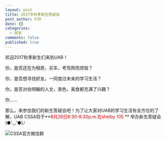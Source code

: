 ```yaml
---
layout: post
title: 2017年秋季新生答疑会
post_author: PJM
date: {}
categories:
  - 信息
comments: false
published: true
---
```


欢迎2017秋季新生们来到UAB！

你，是否还在为租房，买车，考驾照而烦恼？

你，是否想寻找好友，一同度过未来的学习生活？

你，是否对伯明翰的人文，景色，美食都充满了兴趣？

你……

那么，来参加我们的新生答疑会吧！为了让大家对UAB的学习生活有全方位的了解，UAB CSSA将于**<font color="red">8月26日6:30-8:30p.m.在shelby 105 </font>** 举办新生答疑会(●'◡'●)ﾉ

![CSSA官方微信群](http://i.imgur.com/NtKAaus.jpg)
